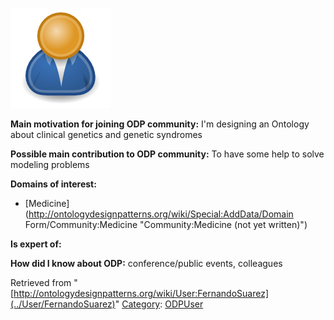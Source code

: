 [![Image:ODPUser.png](../images/a/a6/ODPUser.png)](../Image/ODPUser.png "Image:ODPUser.png")




  





__Main motivation for joining ODP community:__ I'm designing an Ontology about clinical genetics and genetic syndromes


__Possible main contribution to ODP community:__ To have some help to solve modeling problems


__Domains of interest:__



* [Medicine](http://ontologydesignpatterns.org/wiki/Special:AddData/Domain Form/Community:Medicine "Community:Medicine (not yet written)")


__Is expert of:__


  

__How did I know about ODP:__ conference/public events, colleagues






Retrieved from "[http://ontologydesignpatterns.org/wiki/User:FernandoSuarez](../User/FernandoSuarez)"
 [Category](http://ontologydesignpatterns.org/wiki/Special:Categories "Special:Categories"): [ODPUser](../Category/ODPUser "Category:ODPUser")